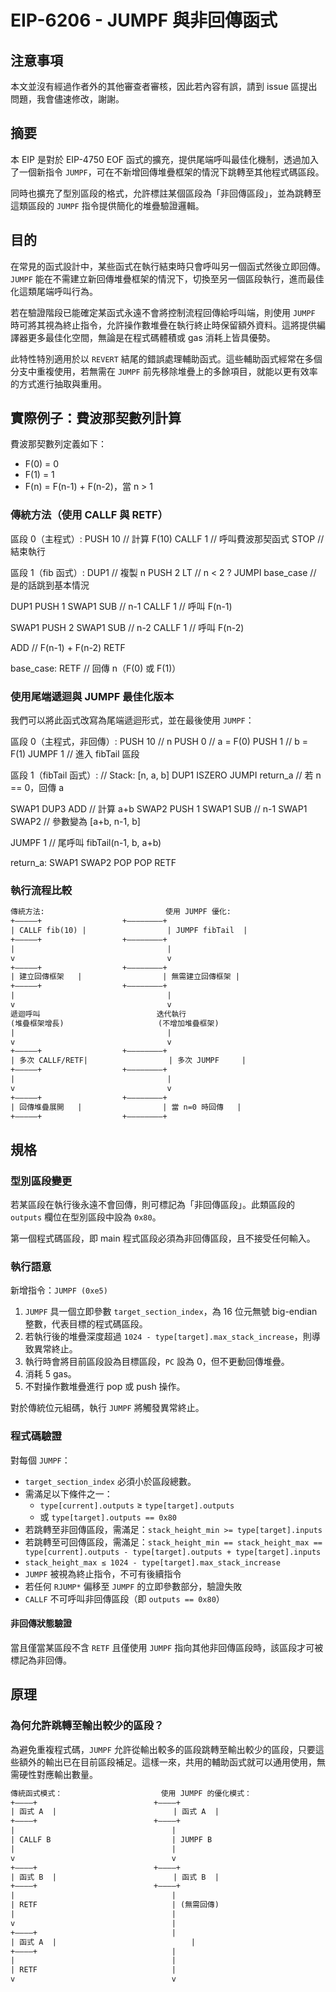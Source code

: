 # EIP-6206 - JUMPF 與非回傳函式

## 注意事項

本文並沒有經過作者外的其他審查者審核，因此若內容有誤，請到 issue 區提出問題，我會儘速修改，謝謝。

## 摘要

本 EIP 是對於 EIP-4750 EOF 函式的擴充，提供尾端呼叫最佳化機制，透過加入了一個新指令 `JUMPF`，可在不新增回傳堆疊框架的情況下跳轉至其他程式碼區段。

同時也擴充了型別區段的格式，允許標註某個區段為「非回傳區段」，並為跳轉至這類區段的 `JUMPF` 指令提供簡化的堆疊驗證邏輯。

## 目的

在常見的函式設計中，某些函式在執行結束時只會呼叫另一個函式然後立即回傳。`JUMPF` 能在不需建立新回傳堆疊框架的情況下，切換至另一個區段執行，進而最佳化這類尾端呼叫行為。

若在驗證階段已能確定某函式永遠不會將控制流程回傳給呼叫端，則使用 `JUMPF` 時可將其視為終止指令，允許操作數堆疊在執行終止時保留額外資料。這將提供編譯器更多最佳化空間，無論是在程式碼體積或 gas 消耗上皆具優勢。

此特性特別適用於以 `REVERT` 結尾的錯誤處理輔助函式。這些輔助函式經常在多個分支中重複使用，若無需在 `JUMPF` 前先移除堆疊上的多餘項目，就能以更有效率的方式進行抽取與重用。

## 實際例子：費波那契數列計算

費波那契數列定義如下：

- F(0) = 0  
- F(1) = 1  
- F(n) = F(n-1) + F(n-2)，當 n > 1

### 傳統方法（使用 CALLF 與 RETF）

區段 0（主程式）:
PUSH 10         // 計算 F(10)
CALLF 1         // 呼叫費波那契函式
STOP            // 結束執行

區段 1（fib 函式）:
DUP1            // 複製 n
PUSH 2
LT              // n < 2 ?
JUMPI base_case // 是的話跳到基本情況

DUP1
PUSH 1
SWAP1
SUB             // n-1
CALLF 1         // 呼叫 F(n-1)

SWAP1
PUSH 2
SWAP1
SUB             // n-2
CALLF 1         // 呼叫 F(n-2)

ADD             // F(n-1) + F(n-2)
RETF

base_case:
RETF            // 回傳 n（F(0) 或 F(1)）

### 使用尾端遞迴與 JUMPF 最佳化版本

我們可以將此函式改寫為尾端遞迴形式，並在最後使用 `JUMPF`：

區段 0（主程式，非回傳）:
PUSH 10         // n
PUSH 0          // a = F(0)
PUSH 1          // b = F(1)
JUMPF 1         // 進入 fibTail 區段

區段 1（fibTail 函式）:
// Stack: [n, a, b]
DUP1
ISZERO
JUMPI return_a  // 若 n == 0，回傳 a

SWAP1
DUP3
ADD             // 計算 a+b
SWAP2
PUSH 1
SWAP1
SUB             // n-1
SWAP1
SWAP2           // 參數變為 [a+b, n-1, b]

JUMPF 1         // 尾呼叫 fibTail(n-1, b, a+b)

return_a:
SWAP1
SWAP2
POP
POP
RETF

### 執行流程比較

```txt
傳統方法:                           使用 JUMPF 優化:
+—————+                  +––––––––+
| CALLF fib(10) |                  | JUMPF fibTail  |
+—————+                  +––––––––+
|                                  |
v                                  v
+—————+                  +––––––––+
| 建立回傳框架   |                  | 無需建立回傳框架 |
+—————+                  +––––––––+
|                                  |
v                                  v
遞迴呼叫                          迭代執行
(堆疊框架增長)                     (不增加堆疊框架)
|                                  |
v                                  v
+—————+                  +––––––––+
| 多次 CALLF/RETF|                  | 多次 JUMPF     |
+—————+                  +––––––––+
|                                  |
v                                  v
+—————+                  +––––––––+
| 回傳堆疊展開   |                  | 當 n=0 時回傳   |
+—————+                  +––––––––+
```

## 規格

### 型別區段變更

若某區段在執行後永遠不會回傳，則可標記為「非回傳區段」。此類區段的 `outputs` 欄位在型別區段中設為 `0x80`。

第一個程式碼區段，即 main 程式區段必須為非回傳區段，且不接受任何輸入。

### 執行語意

新增指令：`JUMPF (0xe5)`

1. `JUMPF` 具一個立即參數 `target_section_index`，為 16 位元無號 big-endian 整數，代表目標的程式碼區段。
2. 若執行後的堆疊深度超過 `1024 - type[target].max_stack_increase`，則導致異常終止。
3. 執行時會將目前區段設為目標區段，`PC` 設為 0，但不更動回傳堆疊。
4. 消耗 5 gas。
5. 不對操作數堆疊進行 pop 或 push 操作。

對於傳統位元組碼，執行 `JUMPF` 將觸發異常終止。

### 程式碼驗證

對每個 `JUMPF`：

- `target_section_index` 必須小於區段總數。
- 需滿足以下條件之一：
  - `type[current].outputs` ≥ `type[target].outputs`
  - 或 `type[target].outputs == 0x80`
- 若跳轉至非回傳區段，需滿足：`stack_height_min >= type[target].inputs`
- 若跳轉至可回傳區段，需滿足：`stack_height_min == stack_height_max == type[current].outputs - type[target].outputs + type[target].inputs`
- `stack_height_max ≤ 1024 - type[target].max_stack_increase`
- `JUMPF` 被視為終止指令，不可有後續指令
- 若任何 `RJUMP*` 偏移至 `JUMPF` 的立即參數部分，驗證失敗
- `CALLF` 不可呼叫非回傳區段（即 `outputs == 0x80`）

#### 非回傳狀態驗證

當且僅當某區段不含 `RETF` 且僅使用 `JUMPF` 指向其他非回傳區段時，該區段才可被標記為非回傳。

## 原理

### 為何允許跳轉至輸出較少的區段？

為避免重複程式碼，`JUMPF` 允許從輸出較多的區段跳轉至輸出較少的區段，只要這些額外的輸出已在目前區段補足。這樣一來，共用的輔助函式就可以通用使用，無需硬性對應輸出數量。

```txt
傳統函式模式：                      使用 JUMPF 的優化模式：
+––––+                          +––––+
| 函式 A  |                          | 函式 A  |
+––––+                          +––––+
|                                   |
| CALLF B                           | JUMPF B
|                                   |
v                                   v
+––––+                          +––––+
| 函式 B  |                          | 函式 B  |
+––––+                          +––––+
|                                   |
| RETF                              | (無需回傳)
|                                   |
v                                   |
+––––+                              |
| 函式 A  |                              |
+––––+                              |
|                                   |
| RETF                              |
v                                   v
```

